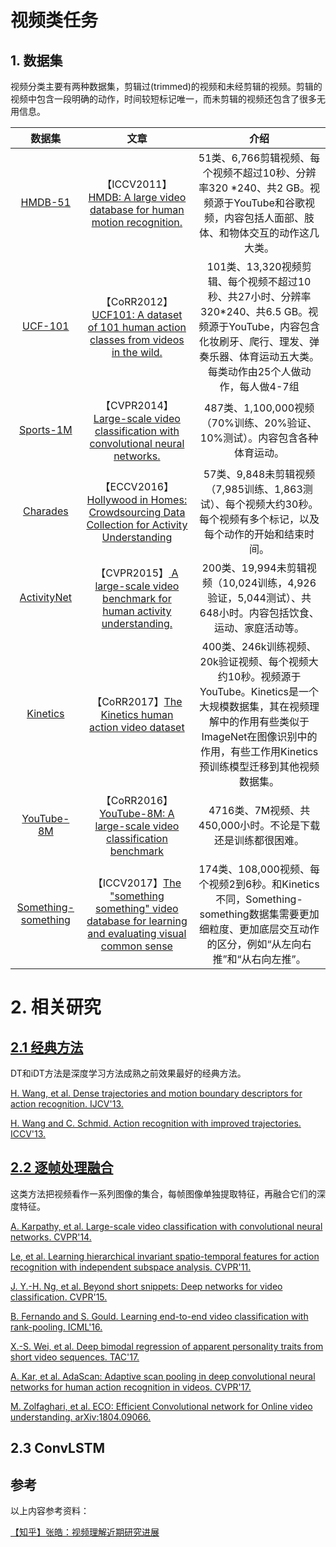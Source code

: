 # 视频类任务

## 1. 数据集

视频分类主要有两种数据集，剪辑过(trimmed)的视频和未经剪辑的视频。剪辑的视频中包含一段明确的动作，时间较短标记唯一，而未剪辑的视频还包含了很多无用信息。

|数据集|文章|介绍|
|:--: |:--: |:--: |
|[HMDB-51](http://serre-lab.clps.brown.edu/resource/hmdb-a-large-human-motion-database/)|【ICCV2011】[HMDB: A large video database for human motion recognition.](https://dspace.mit.edu/handle/1721.1/69981)|51类、6,766剪辑视频、每个视频不超过10秒、分辨率320 *240、共2 GB。视频源于YouTube和谷歌视频，内容包括人面部、肢体、和物体交互的动作这几大类。|
|[UCF-101](https://www.crcv.ucf.edu/data/UCF101.php)|【CoRR2012】[UCF101: A dataset of 101 human action classes from videos in the wild.](https://arxiv.org/abs/1212.0402)|101类、13,320视频剪辑、每个视频不超过10秒、共27小时、分辨率320*240、共6.5 GB。视频源于YouTube，内容包含化妆刷牙、爬行、理发、弹奏乐器、体育运动五大类。每类动作由25个人做动作，每人做4-7组|
|[Sports-1M](https://cs.stanford.edu/people/karpathy/deepvideo/classes.html)|【CVPR2014】[Large-scale video classification with convolutional neural networks. ](http://vision.stanford.edu/pdf/karpathy14.pdf)|487类、1,100,000视频（70%训练、20%验证、10%测试）。内容包含各种体育运动。|
|[Charades](https://allenai.org/plato/charades/)|【ECCV2016】[Hollywood in Homes: Crowdsourcing Data Collection for Activity Understanding](https://arxiv.org/abs/1604.01753)|57类、9,848未剪辑视频（7,985训练、1,863测试）、每个视频大约30秒。每个视频有多个标记，以及每个动作的开始和结束时间。|
|[ActivityNet](http://activity-net.org/)|【CVPR2015】[ A large-scale video benchmark for human activity understanding.](https://www.cv-foundation.org/openaccess/content_cvpr_2015/papers/Heilbron_ActivityNet_A_Large-Scale_2015_CVPR_paper.pdf)|200类、19,994未剪辑视频（10,024训练，4,926验证，5,044测试）、共648小时。内容包括饮食、运动、家庭活动等。|
|[Kinetics](https://deepmind.com/research/open-source/open-source-datasets/kinetics/)|【CoRR2017】[The Kinetics human action video dataset](https://arxiv.org/pdf/1705.06950.pdf)|400类、246k训练视频、20k验证视频、每个视频大约10秒。视频源于YouTube。Kinetics是一个大规模数据集，其在视频理解中的作用有些类似于ImageNet在图像识别中的作用，有些工作用Kinetics预训练模型迁移到其他视频数据集。|
|[YouTube-8M](https://research.google.com/youtube8m/)|【CoRR2016】[YouTube-8M: A large-scale video classification benchmark](https://arxiv.org/pdf/1609.08675.pdf)|4716类、7M视频、共450,000小时。不论是下载还是训练都很困难。|
|[Something-something](https://20bn.com/datasets/something-something)|【ICCV2017】[The "something something" video database for learning and evaluating visual common sense](https://arxiv.org/abs/1706.04261)|174类、108,000视频、每个视频2到6秒。和Kinetics不同，Something-something数据集需要更加细粒度、更加底层交互动作的区分，例如“从左向右推”和“从右向左推”。|

# 2. 相关研究

## [2.1 经典方法](https://github.com/huuuuusy/CV-Learning-Everyday/blob/master/video-based/2-1%E7%BB%8F%E5%85%B8%E6%96%B9%E6%B3%95.md)

DT和iDT方法是深度学习方法成熟之前效果最好的经典方法。

[H. Wang, et al. Dense trajectories and motion boundary descriptors for action recognition. IJCV'13.](https://hal.inria.fr/hal-00803241/PDF/IJCV.pdf)

[H. Wang and C. Schmid. Action recognition with improved trajectories. ICCV'13.](http://lear.inrialpes.fr/people/wang/download/iccv13_poster_final.pdf)

## [2.2 逐帧处理融合](https://github.com/huuuuusy/CV-Learning-Everyday/blob/master/video-based/2-2%E9%80%90%E5%B8%A7%E5%A4%84%E7%90%86%E8%9E%8D%E5%90%88.md)

这类方法把视频看作一系列图像的集合，每帧图像单独提取特征，再融合它们的深度特征。

[A. Karpathy, et al. Large-scale video classification with convolutional neural networks. CVPR'14.](http://lear.inrialpes.fr/people/wang/download/iccv13_poster_final.pdf)

[Le, et al. Learning hierarchical invariant spatio-temporal features for action recognition with independent subspace analysis. CVPR'11.](http://ai.stanford.edu/~quocle/LeZouYeungNg11.pdf)

[J. Y.-H. Ng, et al. Beyond short snippets: Deep networks for video classification. CVPR'15.](https://arxiv.org/abs/1503.08909)

[B. Fernando and S. Gould. Learning end-to-end video classification with rank-pooling. ICML'16.](https://users.cecs.anu.edu.au/~sgould/papers/icml16-vidClassification.pdf)

[X.-S. Wei, et al. Deep bimodal regression of apparent personality traits from short video sequences. TAC'17.](https://www.researchgate.net/publication/320366199_Deep_Bimodal_Regression_of_Apparent_Personality_Traits_from_Short_Video_Sequences)

[A. Kar, et al. AdaScan: Adaptive scan pooling in deep convolutional neural networks for human action recognition in videos. CVPR'17.](https://arxiv.org/pdf/1611.08240.pdf)

[M. Zolfaghari, et al. ECO: Efficient Convolutional network for Online video understanding. arXiv:1804.09066.](http://openaccess.thecvf.com/content_ECCV_2018/papers/Mohammadreza_Zolfaghari_ECO_Efficient_Convolutional_ECCV_2018_paper.pdf)

## 2.3 ConvLSTM

## 参考

以上内容参考资料：

[【知乎】张皓：视频理解近期研究进展](https://zhuanlan.zhihu.com/p/36330561)